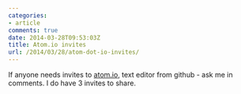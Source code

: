 ```yaml
---
categories:
- article
comments: true
date: 2014-03-28T09:53:03Z
title: Atom.io invites
url: /2014/03/28/atom-dot-io-invites/
---
```


If anyone needs invites to [atom.io](http://atom.io), text editor from github - ask me in comments. I do have 3 invites to share.
